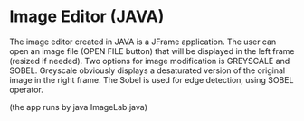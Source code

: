 # Image Editor (JAVA)

The image editor created in JAVA is a JFrame application.
The user can open an image file (OPEN FILE button) that will be displayed in the left frame (resized if needed).
Two options for image modification is GREYSCALE and SOBEL.
Greyscale obviously displays a desaturated version of the original image in the right frame.
The Sobel is used for edge detection, using SOBEL operator.

(the app runs by java ImageLab.java)


